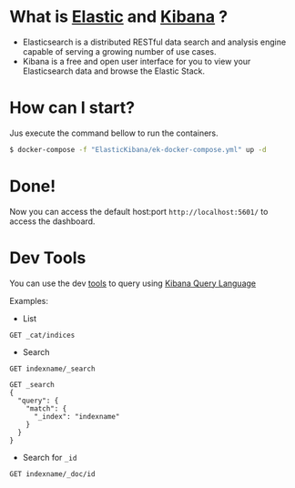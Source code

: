 # What is [Elastic](https://www.elastic.co/) and [Kibana]( https://www.elastic.co/what-is/kibana) ?

- Elasticsearch is a distributed RESTful data search and analysis engine capable of serving a growing number of use cases.
- Kibana is a free and open user interface for you to view your Elasticsearch data and browse the Elastic Stack.

# How can I start?

Jus execute the command bellow to run the containers.

```bash
$ docker-compose -f "ElasticKibana/ek-docker-compose.yml" up -d
```

# Done!

Now you can access the default host:port `http://localhost:5601/` to access the dashboard.

# Dev Tools

You can use the dev [tools](https://www.elastic.co/guide/en/kibana/7.14/console-kibana.html) to query using [Kibana Query Language](https://www.elastic.co/guide/en/kibana/7.14/kuery-query.html)

Examples:

- List
```curl
GET _cat/indices
```

- Search
```curl
GET indexname/_search

GET _search
{
  "query": {
    "match": {
      "_index": "indexname"
    }
  }
}
```

- Search for `_id`
 ```curl
GET indexname/_doc/id
```
